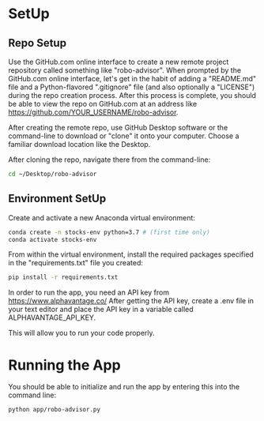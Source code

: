 
# SetUp

## Repo Setup

Use the GitHub.com online interface to create a new remote project repository called something like "robo-advisor". When prompted by the GitHub.com online interface, let's get in the habit of adding a "README.md" file and a Python-flavored ".gitignore" file (and also optionally a "LICENSE") during the repo creation process. After this process is complete, you should be able to view the repo on GitHub.com at an address like https://github.com/YOUR_USERNAME/robo-advisor.

After creating the remote repo, use GitHub Desktop software or the command-line to download or "clone" it onto your computer. Choose a familiar download location like the Desktop.

After cloning the repo, navigate there from the command-line:

```sh
cd ~/Desktop/robo-advisor
```

## Environment SetUp

Create and activate a new Anaconda virtual environment:

```sh
conda create -n stocks-env python=3.7 # (first time only)
conda activate stocks-env
```

From within the virtual environment, install the required packages specified in the "requirements.txt" file you created:

```sh
pip install -r requirements.txt
```
In order to run the app, you need an API key from https://www.alphavantage.co/ After getting the API key, create a .env file in your text editor and place the API key in a variable called ALPHAVANTAGE_API_KEY.

This will allow you to run your code properly.

# Running the App


You should be able to initialize and run the app by entering this into the command line:

```sh
python app/robo-advisor.py
```

